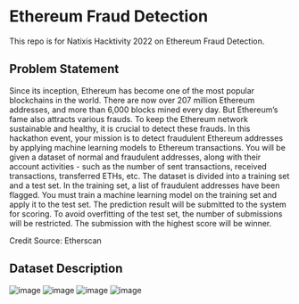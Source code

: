 # Ethereum Fraud Detection
This repo is for Natixis Hacktivity 2022 on Ethereum Fraud Detection.

## Problem Statement
Since its inception, Ethereum has become one of the most popular blockchains in the world. There are now over 207 million Ethereum addresses, and more than 6,000 blocks mined every day. But Ethereum’s fame also attracts various frauds. To keep the Ethereum network sustainable and healthy, it is crucial to detect these frauds. 
In this hackathon event, your mission is to detect fraudulent Ethereum addresses by applying machine learning models to Ethereum transactions. You will be given a dataset of normal and fraudulent addresses, along with their account activities - such as the number of sent transactions, received transactions, transferred ETHs, etc. The dataset is divided into a training set and a test set. In the training set, a list of fraudulent addresses have been flagged. You must train a machine learning model on the training set and apply it to the test set. The prediction result will be submitted to the system for scoring. To avoid overfitting of the test set, the number of submissions will be restricted. The submission with the highest score will be winner.

Credit Source: Etherscan

## Dataset Description
![image](https://user-images.githubusercontent.com/45024501/198527399-3b2a5bd6-ba26-4953-8d41-47b945565f97.png)
![image](https://user-images.githubusercontent.com/45024501/198527731-a80bf1ca-969e-440f-92e5-5003c2b04f19.png)
![image](https://user-images.githubusercontent.com/45024501/198527980-428c3152-0e34-4b56-816f-3c9a0333b757.png)
![image](https://user-images.githubusercontent.com/45024501/198528030-7fe85cea-9ed8-483a-afbd-a8946307b8ca.png)
